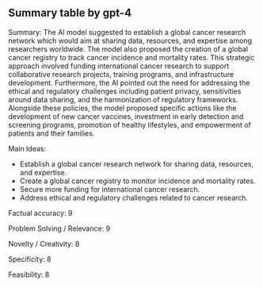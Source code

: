 ## Summary table by gpt-4
Summary: 
The AI model suggested to establish a global cancer research network which would aim at sharing data, resources, and expertise among researchers worldwide. The model also proposed the creation of a global cancer registry to track cancer incidence and mortality rates. This strategic approach involved funding international cancer research to support collaborative research projects, training programs, and infrastructure development. Furthermore, the AI pointed out the need for addressing the ethical and regulatory challenges including patient privacy, sensitivities around data sharing, and the harmonization of regulatory frameworks. Alongside these policies, the model proposed specific actions like the development of new cancer vaccines, investment in early detection and screening programs, promotion of healthy lifestyles, and empowerment of patients and their families.

Main Ideas:
- Establish a global cancer research network for sharing data, resources, and expertise.
- Create a global cancer registry to monitor incidence and mortality rates.
- Secure more funding for international cancer research.
- Address ethical and regulatory challenges related to cancer research.

Factual accuracy: 9

Problem Solving / Relevance: 9

Novelty / Creativity: 8

Specificity: 8

Feasibility: 8